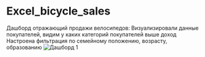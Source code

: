 # Excel_bicycle_sales
Дашборд отражающий продажи велосипедов:
Визуализировали данные покупателей, видим у каких категорий покупателей выше доход
Настроена фильтрация по семейному положению, возрасту, образованию
![Дашборд 1](https://github.com/user-attachments/assets/3d3195b1-f747-4426-81e5-765d7385ca71)
